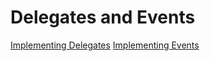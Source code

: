 # Delegates and Events

[Implementing Delegates](Delegate.ipynb)
[Implementing Events](Events.ipynb)
